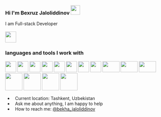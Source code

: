 ### Hi I'm Bexruz Jaloliddinov <img src="https://media.giphy.com/media/hvRJCLFzcasrR4ia7z/giphy.gif" width="30px">

I am Full-stack Developer
<br><br>
<a href="https://youtube.com/channel/UCB7lfhZI0XDAh-PlASRyjoA"> <img src="https://cdn-icons-png.flaticon.com/512/1384/1384060.png" width="35px"> </a>
### languages and tools I work with
<code><img src="https://upload.wikimedia.org/wikipedia/commons/thumb/6/61/HTML5_logo_and_wordmark.svg/768px-HTML5_logo_and_wordmark.svg.png" width="35px" height="35px"></code>
   <code><img src="https://w7.pngwing.com/pngs/945/441/png-transparent-web-development-cascading-style-sheets-html-logo-css3-storm-blue-angle-text.png" width="35px" height="35px"></code>
   <code><img src="https://upload.wikimedia.org/wikipedia/commons/thumb/6/6a/JavaScript-logo.png/640px-JavaScript-logo.png" width="35px" height="35px"></code>
   <code><img src="https://banner2.cleanpng.com/20180718/cbh/kisspng-vue-js-javascript-library-angularjs-react-vue-js-5b4ebe1bc45884.1915769815318871318042.jpg" width="35px" height="35px"></code>
   <code><img src="https://e7.pngegg.com/pngimages/72/936/png-clipart-sass-cascading-style-sheets-preprocessor-less-postcss-meng-miscellaneous-text-thumbnail.png" width="35px" height="35px"></code>
   <code><img src="https://upload.wikimedia.org/wikipedia/commons/thumb/b/b2/Bootstrap_logo.svg/512px-Bootstrap_logo.svg.png" width="35px" height="35px"></code>
   <code><img src="https://user-images.githubusercontent.com/7110136/29002857-9e802f08-7ab4-11e7-9c31-604b5d0d0c19.png" width="35px" height="35px"></code>
   <code><img src="https://www.nicepng.com/png/full/209-2091499_vue-router-vuex-logo.png" width="35px" height="35px"></code>
   <code><img src="https://encrypted-tbn0.gstatic.com/images?q=tbn:ANd9GcQwSOeHrDN254HXLp0cYzeK3AQH3uXvhdbsgsuy6yAz&s" width="55px" height="35px"></code>
   <code><img src="https://www.php.net/images/logos/new-php-logo.svg" width="55px" height="35px"></code>
   <code><img src="https://upload.wikimedia.org/wikipedia/commons/8/87/Sql_data_base_with_logo.png" width="55px" height="35px"></code>
   <code><img src="https://w7.pngwing.com/pngs/358/849/png-transparent-postgresql-database-logo-database-symbol-blue-text-logo-thumbnail.png" width="55px" height="55px"></code>
   <code><img src="https://toppng.com/uploads/preview/wordpress-logo-11609383122hwxgelm1oc.png" width="55px" height="55px"></code>
   <code><img src="https://www.freepnglogos.com/uploads/logo-mysql-png/logo-mysql-mysql-logo-png-images-are-download-crazypng-21.png" width="55px" height="55px"></code>
    <code><img src="https://www.pngitem.com/pimgs/m/520-5206022_php-mysql-logo-png-transparent-png.png" width="55px" height="55px"></code>
<br />

- &nbsp; Current location: Tashkent, Uzbekistan
- &nbsp; Ask me about anything, I am happy to help
- &nbsp; How to reach me: [@bekha_jaloliddinov](https://instagram.com/diyorbek.web/)
